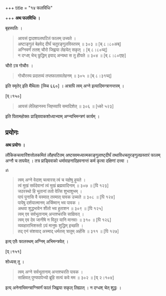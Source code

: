 +++
title = "१४ फलविधिः"

+++
**अथ फलविधिः ।**

बृहस्पतिः ।


> आयसं द्वादशपलघटितं फालम् उच्यते ।  
> अष्टाङ्गुलं बेहवेद् दीर्घं चतुरङ्गुलविस्तरम् ॥ ३०३ ॥ [ब् ८।८०अब्]  
> अग्निवर्णं ततश् चौरो जिह्वया लेहयेत् सकृत् । [ब् ८।८०च्द्]  
> न दग्ध्श् चेच् छुद्धिम् इयाद् अन्यथा स तु हीयते ॥ ३०४ ॥ [ब् ८।८०एफ़्]

चौरो ऽत्र गोचौरः ।


> गोचौरस्य प्रदातव्यं तप्तफालावलेहनम् ॥ ३०५ ॥ [ब् ८।३१च्द्]

इति स्मृतेर् इति मैथिलाः [व्य्चि ६६०] । अत्रापि त्वम् अग्ने इत्यादिमन्त्रानन्तरम् ।

[प्।१५०]


> आयसं लेलिहानस्य जिह्व्यापि समादिशेत् ॥ ३०६ ॥ [ध्को ५२३]

इति पितामहोक्तः प्राड्विवाकशोध्याभ्याम् अग्न्यभिमन्त्रणं कार्यम् ।
## प्रयोगः
**अथ प्रयोगः ।**

लौकिकचत्वारिंशत्तोलकमितं लौहघटितम् अष्टयवमध्यात्मकाङ्गुलाष्ट्दीर्घं तथाविधचतुरङ्गुलप्रस्तारं फालम् अग्नौ च तापयेत् । तत्र प्राड्विवाको धर्मावाहनादिहवनान्तं कर्म कृत्वा दक्षिणां दत्त्वा ।


    ॐ


> त्वम् अग्ने वेदाश् चत्वारस् त्वं च यज्ञेषु हूयते ।  
> त्वं मुखं सर्वदेवानां त्वं मुखं ब्रह्मवादिनाम् ॥ ३०७ ॥ [पि १२३]  
> जठरस्थो हि भूतानां ततो वेत्सि शुभाशुभम् ।  
> पापं पुनासि वै यस्मात् तस्मात् पावक उच्यते ॥ ३०८ ॥ [पि १२४]  
> पापेषु दर्शयात्मानम् अर्चिष्मान् भव पावक ।   
> अथवा शुद्धभावेन शीतो भव हुताशन ॥ ३०९ ॥ [पि १२५]  
> त्वम् एव सर्वभूतानाम् अन्तश्चरसि साक्षिवत् ।  
> त्वम् एव देव जानीषे न विदुर यानि मानवाः ॥ ३१० ॥ [पि १२६]  
> व्यवहाराभिशस्तो ऽयं मानुषः शुद्धिम् इच्छति ।  
> तद् एनं संशयाद् अस्माद् धर्मतस् त्रातुम् अर्हसि ॥ ३११ ॥ [पि १२७]

इत्य् एतैः फालस्थम् अग्निम् अभिमन्त्रयेत् ।

[प्।१५१]

शोध्यस् तु ।


> त्वम् अग्ने सर्वभूतानाम् अन्तश्चरति पावक ।  
> साक्षिवत् पुण्यपापेभ्यो ब्रूहि सत्यं कवे मम ॥ ३०२ ॥ [य् २।१०४]

इत्य् अनेनाभिमन्त्राग्निवर्णं फालं जिह्वया सकृल् लिह्यात् । न दग्धश् चेत् शुद्धः ।
